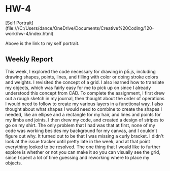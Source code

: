# HW-4

[Self Portrait] (file:///C:/Users/dance/OneDrive/Documents/Creative%20Coding/120-work/hw-4/index.html)

Above is the link to my self portrait. 

## Weekly Report

This week, I explored the code necessary for drawing in p5.js, including drawing shapes, points, lines, and filling with color or doing stroke colors and weights. I revisited the concept of a grid. I also learned how to translate my objects, which was fairly easy for me to pick up on since I already understood this concept from CAD. 
To complete the assignment, I first drew out a rough sketch in my journal, then thought about the order of operations I would need to follow to create my various layers in a functional way. I also thought about what shapes I would need to combine to create the shapes I needed, like an ellipse and a rectangle for my hair, and lines and points for my limbs and joints. I then drew my code, and created a design of stripes to go on my shirt. 
The only problem that I had was that at first, none of my code was working besides my background for my canvas, and I couldn't figure out why. It turned out to be that I was missing a curly bracket. I didn't look at the issue tracker until pretty late in the week, and at that point everything looked to be resolved.
The one thing that I would like to further explore is whether or not you can make it so you can visually see the grid, since I spent a lot of time guessing and reworking where to place my objects. 
